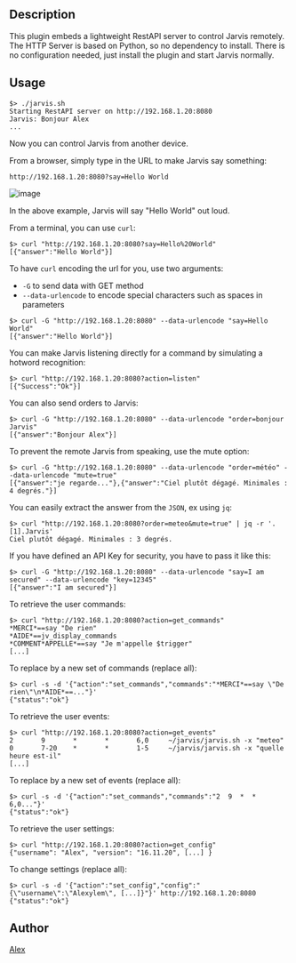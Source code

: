 <!---
IMPORTANT
=========
This README.md is displayed in the WebStore as well as within Jarvis app
Please do not change the structure of this file
Fill-in Description, Usage & Author sections
Make sure to rename the [en] folder into the language code your plugin is written in (ex: fr, es, de, it...)
For multi-language plugin:
- clone the language directory and translate commands/functions.sh
- optionally write the Description / Usage sections in several languages
-->
## Description
This plugin embeds a lightweight RestAPI server to control Jarvis remotely.
The HTTP Server is based on Python, so no dependency to install.
There is no configuration needed, just install the plugin and start Jarvis normally.

## Usage
```
$> ./jarvis.sh
Starting RestAPI server on http://192.168.1.20:8080
Jarvis: Bonjour Alex
...
```
Now you can control Jarvis from another device.

From a browser, simply type in the URL to make Jarvis say something:
```
http://192.168.1.20:8080?say=Hello World
```
![image](https://cloud.githubusercontent.com/assets/11017174/25438915/26d18d8a-2a9b-11e7-98b5-37e9b86ecfc8.png)

In the above example, Jarvis will say "Hello World" out loud.

From a terminal, you can use `curl`:
```
$> curl "http://192.168.1.20:8080?say=Hello%20World"
[{"answer":"Hello World"}]
```
To have `curl` encoding the url for you, use two arguments:
* `-G` to send data with GET method
* `--data-urlencode` to encode special characters such as spaces in parameters
```
$> curl -G "http://192.168.1.20:8080" --data-urlencode "say=Hello World"
[{"answer":"Hello World"}]
```

You can make Jarvis listening directly for a command by simulating a hotword recognition:
```
$> curl "http://192.168.1.20:8080?action=listen"
[{"Success":"Ok"}]
```

You can also send orders to Jarvis:
```
$> curl -G "http://192.168.1.20:8080" --data-urlencode "order=bonjour Jarvis"
[{"answer":"Bonjour Alex"}]
```
To prevent the remote Jarvis from speaking, use the mute option:
```
$> curl -G "http://192.168.1.20:8080" --data-urlencode "order=météo" --data-urlencode "mute=true"
[{"answer":"je regarde..."},{"answer":"Ciel plutôt dégagé. Minimales : 4 degrés."}]
```
You can easily extract the answer from the `JSON`, ex using `jq`:
```
$> curl "http://192.168.1.20:8080?order=meteo&mute=true" | jq -r '.[1].Jarvis'
Ciel plutôt dégagé. Minimales : 3 degrés.
```
If you have defined an API Key for security, you have to pass it like this:
```
$> curl -G "http://192.168.1.20:8080" --data-urlencode "say=I am secured" --data-urlencode "key=12345"
[{"answer":"I am secured"}]
```
To retrieve the user commands:
```
$> curl "http://192.168.1.20:8080?action=get_commands"
*MERCI*==say "De rien"
*AIDE*==jv_display_commands
*COMMENT*APPELLE*==say "Je m'appelle $trigger"
[...]
```
To replace by a new set of commands (replace all):
```
$> curl -s -d '{"action":"set_commands","commands":"*MERCI*==say \"De rien\"\n*AIDE*==..."}'
{"status":"ok"}
```
To retrieve the user events:
```
$> curl "http://192.168.1.20:8080?action=get_events"
2       9       *       *       6,0     ~/jarvis/jarvis.sh -x "meteo"
0       7-20    *       *       1-5     ~/jarvis/jarvis.sh -x "quelle heure est-il"
[...]
```
To replace by a new set of events (replace all):
```
$> curl -s -d '{"action":"set_commands","commands":"2  9  *  *  6,0..."}'
{"status":"ok"}
```
To retrieve the user settings:
```
$> curl "http://192.168.1.20:8080?action=get_config"
{"username": "Alex", "version": "16.11.20", [...] }
```
To change settings (replace all):
```
$> curl -s -d '{"action":"set_config","config":"{\"username\":\"Alexylem\", [...]}"}' http://192.168.1.20:8080
{"status":"ok"}
```

## Author
[Alex](https://github.com/alexylem)
